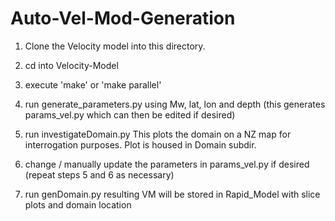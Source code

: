# Auto-Vel-Mod-Generation

1) Clone the Velocity model into this directory.

2) cd into Velocity-Model

3) execute 'make' or 'make parallel'

4) run generate_parameters.py using Mw, lat, lon and depth (this generates params_vel.py which can then be edited if desired)

5) run investigateDomain.py This plots the domain on a NZ map for interrogation purposes. Plot is housed in Domain subdir.

6) change / manually update the parameters in params_vel.py if desired (repeat steps 5 and 6 as necessary)

7) run genDomain.py resulting VM will be stored in Rapid_Model with slice plots and domain location
